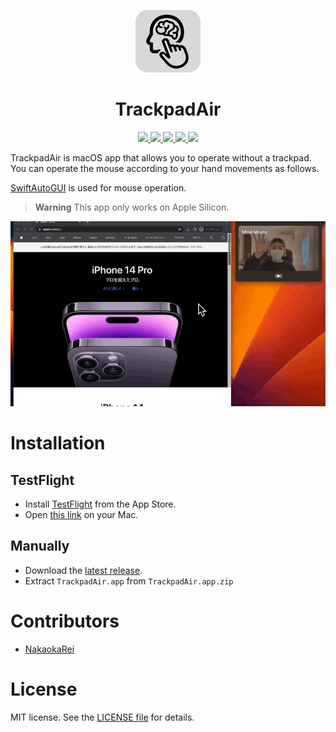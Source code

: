 <p align="center">
<img src="img/icon.png"　width="100" height="100">
<h1 align="center">TrackpadAir</h1>
</p>

<!-- # Badges -->
<p align="center">
  <a href="https://github.com/NakaokaRei/TrackpadAir/issues">
  <img src="https://img.shields.io/github/issues/NakaokaRei/TrackpadAir" />
  <a>
  <a href="https://github.com/NakaokaRei/TrackpadAir/network/members">
  <img src="https://img.shields.io/github/forks/NakaokaRei/TrackpadAir" />
  <a>
  <a href="https://github.com/NakaokaRei/TrackpadAir/stargazers">
  <img src="https://img.shields.io/github/stars/NakaokaRei/TrackpadAir" />
  <a>
  <a href="https://github.com/NakaokaRei/TrackpadAir/">
  <img src="https://img.shields.io/github/languages/top/NakaokaRei/TrackpadAir" />
  <a>
  <a href="https://github.com/NakaokaRei/TrackpadAir/">
  <img src="https://img.shields.io/github/license/NakaokaRei/TrackpadAir" />
  <a>
  </a>
</p>

TrackpadAir is macOS app that allows you to operate without a trackpad.
You can operate the mouse according to your hand movements as follows.

[SwiftAutoGUI](https://github.com/NakaokaRei/SwiftAutoGUI) is used for mouse operation.

> **Warning**
> This app only works on Apple Silicon.

<img src="img/demo.gif" width="700">

# Installation
## TestFlight
* Install [TestFlight](https://apps.apple.com/jp/app/testflight/id899247664?mt=8) from the App Store.
* Open [this link](https://testflight.apple.com/join/5Z1dR12I) on your Mac.

## Manually
* Download the [latest release](https://github.com/NakaokaRei/TrackpadAir/releases/latest).
* Extract `TrackpadAir.app` from `TrackpadAir.app.zip`

# Contributors

- [NakaokaRei](https://github.com/NakaokaRei)

<!-- CREATED_BY_LEADYOU_README_GENERATOR -->

# License
MIT license. See the [LICENSE file](/LICENSE) for details.